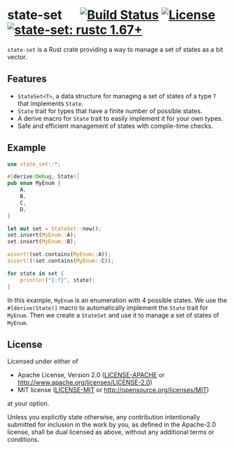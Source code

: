 # state-set &emsp; [![Build Status]][actions] [![License]](#license) [![state-set: rustc 1.67+]][Rust 1.67]

[Build Status]: https://github.com/taiheioki/state-set/actions/workflows/ci.yml/badge.svg
[actions]: https://github.com/taiheioki/state-set/actions/workflows/ci.yml
[License]: https://img.shields.io/badge/license-MIT%2FApache--2.0-blue
[state-set: rustc 1.67+]: https://img.shields.io/badge/state--set-rustc_1.67+-lightgray.svg
[Rust 1.67]: https://blog.rust-lang.org/2023/01/26/Rust-1.67.0.html

`state-set` is a Rust crate providing a way to manage a set of states as a bit vector.

## Features

- `StateSet<T>`, a data structure for managing a set of states of a type `T` that implements `State`.
- `State` trait for types that have a finite number of possible states.
- A derive macro for `State` trait to easily implement it for your own types.
- Safe and efficient management of states with compile-time checks.

## Example

```rust
use state_set::*;

#[derive(Debug, State)]
pub enum MyEnum {
    A,
    B,
    C,
    D,
}

let mut set = StateSet::new();
set.insert(MyEnum::A);
set.insert(MyEnum::B);

assert!(set.contains(MyEnum::A));
assert!(!set.contains(MyEnum::C));

for state in set {
    println!("{:?}", state);
}
```

In this example, `MyEnum` is an enumeration with 4 possible states. We use the `#[derive(State)]` macro to automatically implement the `State` trait for `MyEnum`. Then we create a `StateSet` and use it to manage a set of states of `MyEnum`.

## License

Licensed under either of

 * Apache License, Version 2.0
   ([LICENSE-APACHE](LICENSE-APACHE) or http://www.apache.org/licenses/LICENSE-2.0)
 * MIT license
   ([LICENSE-MIT](LICENSE-MIT) or http://opensource.org/licenses/MIT)

at your option.

Unless you explicitly state otherwise, any contribution intentionally submitted
for inclusion in the work by you, as defined in the Apache-2.0 license, shall be
dual licensed as above, without any additional terms or conditions.
